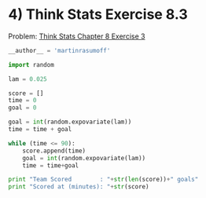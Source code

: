 # 4) Think Stats Exercise 8.3

Problem: [Think Stats Chapter 8 Exercise 3](http://greenteapress.com/thinkstats2/html/thinkstats2009.html#toc77)
```python
__author__ = 'martinrasumoff'

import random

lam = 0.025

score = []
time = 0
goal = 0

goal = int(random.expovariate(lam))
time = time + goal

while (time <= 90):
    score.append(time)
    goal = int(random.expovariate(lam))
    time = time+goal

print "Team Scored        : "+str(len(score))+" goals"
print "Scored at (minutes): "+str(score)
```

